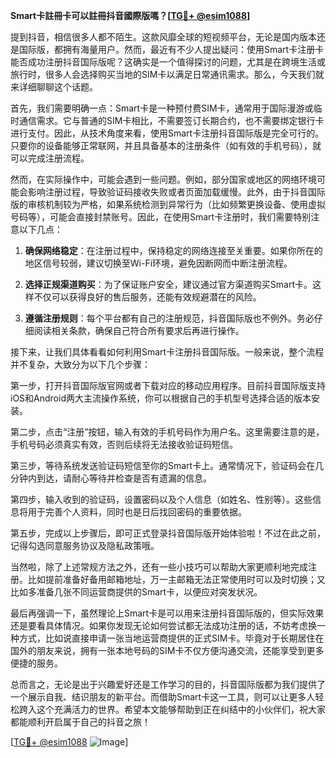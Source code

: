 **Smart卡註冊卡可以註冊抖音國際版嗎？[[TG💪+ @esim1088](https://t.me/s/esim1088)]**

提到抖音，相信很多人都不陌生。这款风靡全球的短视频平台，无论是国内版本还是国际版，都拥有海量用户。然而，最近有不少人提出疑问：使用Smart卡注册卡能否成功注册抖音国际版呢？这确实是一个值得探讨的问题，尤其是在跨境生活或旅行时，很多人会选择购买当地的SIM卡以满足日常通讯需求。那么，今天我们就来详细聊聊这个话题。

首先，我们需要明确一点：Smart卡是一种预付费SIM卡，通常用于国际漫游或临时通信需求。它与普通的SIM卡相比，不需要签订长期合约，也不需要绑定银行卡进行支付。因此，从技术角度来看，使用Smart卡注册抖音国际版是完全可行的。只要你的设备能够正常联网，并且具备基本的注册条件（如有效的手机号码），就可以完成注册流程。

然而，在实际操作中，可能会遇到一些问题。例如，部分国家或地区的网络环境可能会影响注册过程，导致验证码接收失败或者页面加载缓慢。此外，由于抖音国际版的审核机制较为严格，如果系统检测到异常行为（比如频繁更换设备、使用虚拟号码等），可能会直接封禁账号。因此，在使用Smart卡注册时，我们需要特别注意以下几点：

1. **确保网络稳定**：在注册过程中，保持稳定的网络连接至关重要。如果你所在的地区信号较弱，建议切换至Wi-Fi环境，避免因断网而中断注册流程。
   
2. **选择正规渠道购买**：为了保证账户安全，建议通过官方渠道购买Smart卡。这样不仅可以获得良好的售后服务，还能有效规避潜在的风险。

3. **遵循注册规则**：每个平台都有自己的注册规范，抖音国际版也不例外。务必仔细阅读相关条款，确保自己符合所有要求后再进行操作。

接下来，让我们具体看看如何利用Smart卡注册抖音国际版。一般来说，整个流程并不复杂，大致分为以下几个步骤：

第一步，打开抖音国际版官网或者下载对应的移动应用程序。目前抖音国际版支持iOS和Android两大主流操作系统，你可以根据自己的手机型号选择合适的版本安装。

第二步，点击“注册”按钮，输入有效的手机号码作为用户名。这里需要注意的是，手机号码必须真实有效，否则后续将无法接收验证码短信。

第三步，等待系统发送验证码短信至你的Smart卡上。通常情况下，验证码会在几分钟内到达，请耐心等待并检查是否有遗漏的信息。

第四步，输入收到的验证码，设置密码以及个人信息（如姓名、性别等）。这些信息将用于完善个人资料，同时也是日后找回密码的重要依据。

第五步，完成以上步骤后，即可正式登录抖音国际版开始体验啦！不过在此之前，记得勾选同意服务协议及隐私政策哦。

当然啦，除了上述常规方法之外，还有一些小技巧可以帮助大家更顺利地完成注册。比如提前准备好备用邮箱地址，万一主邮箱无法正常使用时可以及时切换；又比如多准备几张不同运营商提供的Smart卡，以便应对突发状况。

最后再强调一下，虽然理论上Smart卡是可以用来注册抖音国际版的，但实际效果还是要看具体情况。如果你发现无论如何尝试都无法成功注册的话，不妨考虑换一种方式，比如说直接申请一张当地运营商提供的正式SIM卡。毕竟对于长期居住在国外的朋友来说，拥有一张本地号码的SIM卡不仅方便沟通交流，还能享受到更多便捷的服务。

总而言之，无论是出于兴趣爱好还是工作学习的目的，抖音国际版都为我们提供了一个展示自我、结识朋友的新平台。而借助Smart卡这一工具，则可以让更多人轻松跨入这个充满活力的世界。希望本文能够帮助到正在纠结中的小伙伴们，祝大家都能顺利开启属于自己的抖音之旅！

[[TG💪+ @esim1088](https://t.me/s/esim1088) ![Image](https://i.postimg.cc/4NQfJmqS/Snipaste-2025-05-13-00-14-12.png)]